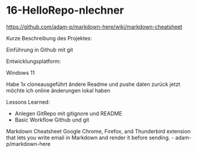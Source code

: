 # 16-HelloRepo-nlechner

https://github.com/adam-p/markdown-here/wiki/markdown-cheatsheet
 
Kurze Beschreibung des Projektes:
 
Einführung in Github mit git
 
Entwicklungsplatform:
 
Windows 11

Habe 1x cloneausgeführt ändere Readme und pushe daten zurück
jetzt möchte ich online änderungen lokal haben

Lessons Learned:
 
- Anlegen GitRepo mit gitignore und README
- Basic Workflow Github und git
 
 
Markdown Cheatsheet
Google Chrome, Firefox, and Thunderbird extension that lets you write email in Markdown and render it before sending. - adam-p/markdown-here
 

